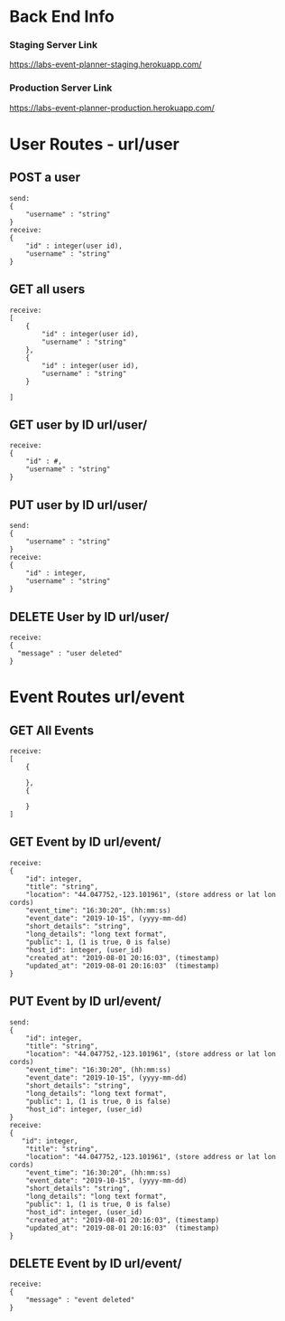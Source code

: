# Back End Info

### Staging Server Link

https://labs-event-planner-staging.herokuapp.com/

### Production Server Link

https://labs-event-planner-production.herokuapp.com/

# User Routes - url/user

## POST a user

    send:
    {
        "username" : "string"
    }
    receive:
    {
        "id" : integer(user id),
        "username" : "string"
    }

## GET all users

    receive:
    [
        {
            "id" : integer(user id),
            "username" : "string"
        },
        {
            "id" : integer(user id),
            "username" : "string"
        }

    ]

## GET user by ID url/user/

    receive:
    {
        "id" : #,
        "username" : "string"
    }

## PUT user by ID url/user/

    send:
    {
        "username" : "string"
    }
    receive:
    {
        "id" : integer,
        "username" : "string"
    }

## DELETE User by ID url/user/

    receive:
    {
      "message" : "user deleted"
    }

# Event Routes url/event

## GET All Events

    receive:
    [
        {

        },
        {

        }
    ]

## GET Event by ID url/event/

    receive:
    {
        "id": integer,
        "title": "string",
        "location": "44.047752,-123.101961", (store address or lat lon cords)
        "event_time": "16:30:20", (hh:mm:ss)
        "event_date": "2019-10-15", (yyyy-mm-dd)
        "short_details": "string",
        "long_details": "long text format",
        "public": 1, (1 is true, 0 is false)
        "host_id": integer, (user_id)
        "created_at": "2019-08-01 20:16:03", (timestamp)
        "updated_at": "2019-08-01 20:16:03"  (timestamp)
    }

## PUT Event by ID url/event/

    send:
    {
        "id": integer,
        "title": "string",
        "location": "44.047752,-123.101961", (store address or lat lon cords)
        "event_time": "16:30:20", (hh:mm:ss)
        "event_date": "2019-10-15", (yyyy-mm-dd)
        "short_details": "string",
        "long_details": "long text format",
        "public": 1, (1 is true, 0 is false)
        "host_id": integer, (user_id)
    }
    receive:
    {
       "id": integer,
        "title": "string",
        "location": "44.047752,-123.101961", (store address or lat lon cords)
        "event_time": "16:30:20", (hh:mm:ss)
        "event_date": "2019-10-15", (yyyy-mm-dd)
        "short_details": "string",
        "long_details": "long text format",
        "public": 1, (1 is true, 0 is false)
        "host_id": integer, (user_id)
        "created_at": "2019-08-01 20:16:03", (timestamp)
        "updated_at": "2019-08-01 20:16:03"  (timestamp)
    }

## DELETE Event by ID url/event/

    receive:
    {
        "message" : "event deleted"
    }
